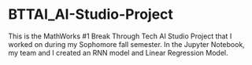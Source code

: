 # BTTAI_AI-Studio-Project
This is the MathWorks #1 Break Through Tech AI Studio Project that I worked on during my Sophomore fall semester. In the Jupyter Notebook, my team and I created an RNN model and Linear Regression Model.
